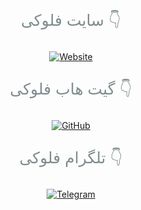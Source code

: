 <!-- SITE Button with Text -->
<div style="margin-top: 25px; text-align: center;">
  <p style="color: #7f8c8d; font-size: 25px;">سایت فلوکی 👇</p>
  <a href="https://floki000.github.io/WEB/" target="_blank">
    <img src="https://img.shields.io/badge/Website-WEBSITE-1A8FCA?style=for-the-badge&logo=firefox&logoColor=white" alt="Website" style="transition: transform 0.01s ease-in-out;" onmouseover="this.style.transform='scale(1.3)'" onmouseout="this.style.transform='scale(1.0)'">
  </a>
</div>

<!-- GitHub Button with Text -->
<div style="margin-top: 25px; text-align: center;">
  <p style="color: #7f8c8d; font-size: 25px;">گیت هاب فلوکی 👇</p>
  <a href="https://github.com/FLOKI000/FLOKI000/tree/main/FLOKI333" target="_blank">
    <img src="https://img.shields.io/badge/GitHub-FLOKI000-181717?style=for-the-badge&logo=github&logoColor=white" alt="GitHub" style="transition: transform 0.01s ease-in-out;" onmouseover="this.style.transform='scale(1.3)'" onmouseout="this.style.transform='scale(1.0)'">
  </a>
</div>

<!-- Telegram Button with Text -->
<div style="margin-top: 25px; text-align: center;">
  <p style="color: #7f8c8d; font-size: 25px;">تلگرام فلوکی 👇</p>
  <a href="https://t.me/FLOKI000" target="_blank">
    <img src="https://img.shields.io/badge/Telegram-FLOKI000-1A8FCA?style=for-the-badge&logo=telegram&logoColor=white" alt="Telegram" style="transition: transform 0.01s ease-in-out;" onmouseover="this.style.transform='scale(1.3)'" onmouseout="this.style.transform='scale(1.0)'">
  </a>
</div>

<footer style="margin-top: 50px; text-align: center; color: #7f8c8d;">

